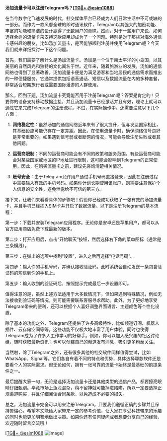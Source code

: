 **汤加流量卡可以注册Telegram吗？[[TG💪+ @esim1088](https://t.me/s/esim1088)]**

在当今数字化飞速发展的时代，社交媒体平台已经成为人们日常生活中不可或缺的一部分。而作为一款风靡全球的即时通讯软件，Telegram以其强大的加密功能、丰富的功能和简洁的设计赢得了无数用户的青睐。然而，对于一些用户来说，如何选择合适的流量卡来支持这款应用却成为了一个问题。特别是对于那些对海外通信卡感兴趣的朋友，比如汤加流量卡，是否能够顺利注册并使用Telegram呢？今天我们就来详细探讨一下这个问题。

首先，我们需要了解什么是汤加流量卡。汤加是一个位于南太平洋的小岛国，以其美丽的自然风光和独特的文化闻名于世。近年来，随着旅游业的发展，汤加的通信网络也得到了显著改善。汤加流量卡便是为满足游客和当地居民的通信需求而推出的一种便捷服务。它通常提供包括语音通话、短信以及数据流量在内的多种套餐，非常适合短期旅行者或需要国际漫游的人群使用。

那么，回到正题，汤加流量卡究竟能否用于注册Telegram呢？答案是肯定的！只要你的设备支持移动数据连接，并且汤加流量卡已经激活并且有效，理论上就可以通过它来完成Telegram的注册流程。不过，在实际操作中，还需要注意以下几个方面：

1. **网络稳定性**：虽然汤加的通信网络近年来有了很大提升，但与发达国家相比，其基础设施可能仍存在一定差距。因此，在使用流量卡时，确保网络信号良好是非常重要的。如果遇到信号弱或者断网的情况，可能会导致注册失败或者其他问题。

2. **运营商限制**：不同的运营商可能会有不同的政策和服务范围。有些运营商可能会对某些国家或地区的IP地址进行限制，这可能会影响到Telegram的正常使用。因此，在购买流量卡之前，建议先咨询清楚相关情况。

3. **账号安全**：由于Telegram允许用户通过手机号码直接登录，因此在注册过程中需要输入有效的手机号码。如果你计划长期使用该账户，则需要注意保护个人信息的安全性，避免泄露给不可信的第三方。

接下来，让我们来看看具体的步骤吧！假设你已经成功获取了一张有效的汤加流量卡，并且手机已经插入SIM卡并开启了数据流量。以下是注册Telegram的基本流程：

第一步：下载并安装Telegram应用程序。无论你是安卓还是苹果用户，都可以从官方应用商店免费下载最新的版本。

第二步：打开应用后，点击“开始聊天”按钮，然后选择右下角的菜单图标（通常是三条横线）。

第三步：在弹出的选项中找到“设置”，进入之后再选择“电话号码”。

第四步：输入你的手机号码，并确认接收验证码。此时系统会自动发送一条包含验证码的短信到你的手机上。

第五步：输入收到的验证码后，按照提示完成最后一步设置即可。

值得注意的是，虽然上述方法适用于大多数情况下，但如果遇到特殊情况，例如无法接收到验证码等情况，则可能需要联系客服寻求帮助。此外，为了更好地享受Telegram带来的便利，还可以根据个人喜好调整界面语言、主题颜色等个性化设置。

除了基本的功能之外，Telegram还提供了许多高级特性，比如频道订阅、机器人插件、云存储空间等等。这些功能不仅极大地丰富了用户体验，同时也使得Telegram成为了许多人工作学习的好帮手。例如，你可以加入感兴趣的社区讨论组，随时获取最新资讯；也可以创建自己的频道发布消息，吸引更多粉丝关注。

当然啦，除了Telegram之外，还有很多其他的社交软件同样值得尝试，比如WhatsApp、Signal等。它们各自有着不同的特点和优势，具体选择哪款软件还是要看个人的实际需求。但无论如何，拥有一张可靠的流量卡始终是最基础的前提条件之一。

最后提醒大家一句，无论是选择汤加流量卡还是其他类型的通信产品，都要擦亮眼睛仔细甄别。毕竟市场上鱼龙混杂，稍不留神就可能掉进陷阱。所以一定要选择正规渠道购买，并且仔细阅读合同条款，以免造成不必要的损失。

总之，汤加流量卡完全可以用来注册Telegram，只要我们遵循正确的步骤并且保持警惕心。希望本文能给大家带来一定的参考价值，让大家在享受科技带来的乐趣的同时也能更加明智地做出决策。如果你还有任何疑问或者想要分享自己的经验，欢迎随时留言交流哦！

[[TG💪+ @esim1088](https://t.me/s/esim1088) ![Image](https://i.postimg.cc/4NQfJmqS/Snipaste-2025-05-13-00-14-12.png)]